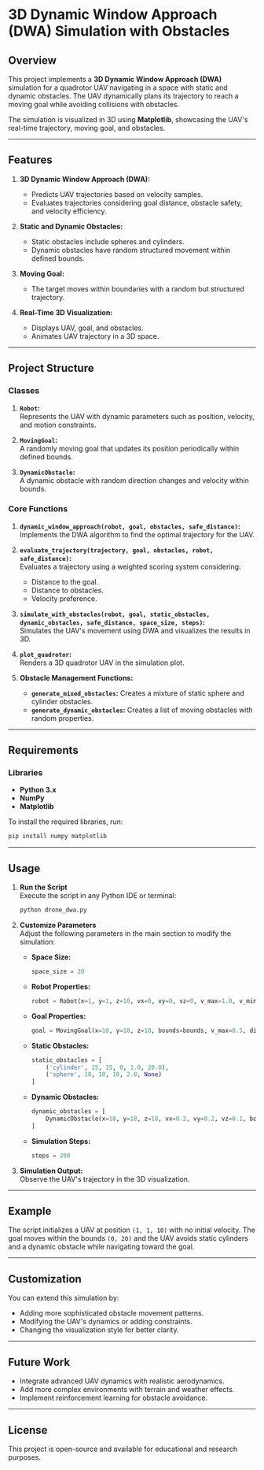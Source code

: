 # 3D Dynamic Window Approach (DWA) Simulation with Obstacles

## Overview
This project implements a **3D Dynamic Window Approach (DWA)** simulation for a quadrotor UAV navigating in a space with static and dynamic obstacles. The UAV dynamically plans its trajectory to reach a moving goal while avoiding collisions with obstacles.

The simulation is visualized in 3D using **Matplotlib**, showcasing the UAV's real-time trajectory, moving goal, and obstacles.

---

## Features
1. **3D Dynamic Window Approach (DWA):**  
   - Predicts UAV trajectories based on velocity samples.
   - Evaluates trajectories considering goal distance, obstacle safety, and velocity efficiency.

2. **Static and Dynamic Obstacles:**  
   - Static obstacles include spheres and cylinders.  
   - Dynamic obstacles have random structured movement within defined bounds.

3. **Moving Goal:**  
   - The target moves within boundaries with a random but structured trajectory.

4. **Real-Time 3D Visualization:**  
   - Displays UAV, goal, and obstacles.
   - Animates UAV trajectory in a 3D space.

---

## Project Structure
### Classes
1. **`Robot`:**  
   Represents the UAV with dynamic parameters such as position, velocity, and motion constraints.
   
2. **`MovingGoal`:**  
   A randomly moving goal that updates its position periodically within defined bounds.

3. **`DynamicObstacle`:**  
   A dynamic obstacle with random direction changes and velocity within bounds.

### Core Functions
1. **`dynamic_window_approach(robot, goal, obstacles, safe_distance)`:**  
   Implements the DWA algorithm to find the optimal trajectory for the UAV.

2. **`evaluate_trajectory(trajectory, goal, obstacles, robot, safe_distance)`:**  
   Evaluates a trajectory using a weighted scoring system considering:
   - Distance to the goal.
   - Distance to obstacles.
   - Velocity preference.

3. **`simulate_with_obstacles(robot, goal, static_obstacles, dynamic_obstacles, safe_distance, space_size, steps)`:**  
   Simulates the UAV's movement using DWA and visualizes the results in 3D.

4. **`plot_quadrotor`:**  
   Renders a 3D quadrotor UAV in the simulation plot.

5. **Obstacle Management Functions:**
   - **`generate_mixed_obstacles`:** Creates a mixture of static sphere and cylinder obstacles.
   - **`generate_dynamic_obstacles`:** Creates a list of moving obstacles with random properties.

---

## Requirements
### Libraries
- **Python 3.x**
- **NumPy**
- **Matplotlib**

To install the required libraries, run:
```bash
pip install numpy matplotlib
```

---

## Usage
1. **Run the Script**  
   Execute the script in any Python IDE or terminal:
   ```bash
   python drone_dwa.py
   ```

2. **Customize Parameters**  
   Adjust the following parameters in the main section to modify the simulation:
   - **Space Size:**  
     ```python
     space_size = 20
     ```
   - **Robot Properties:**  
     ```python
     robot = Robot(x=1, y=1, z=10, vx=0, vy=0, vz=0, v_max=1.0, v_min=-1.5, a_max=1.0, a_min=-0.5, dt=0.1)
     ```
   - **Goal Properties:**  
     ```python
     goal = MovingGoal(x=18, y=18, z=18, bounds=bounds, v_max=0.5, direction_change_interval=50)
     ```
   - **Static Obstacles:**  
     ```python
     static_obstacles = [
         ('cylinder', 15, 15, 0, 1.0, 20.0),
         ('sphere', 10, 10, 10, 2.0, None)
     ]
     ```
   - **Dynamic Obstacles:**  
     ```python
     dynamic_obstacles = [
         DynamicObstacle(x=18, y=18, z=18, vx=0.2, vy=0.2, vz=0.1, bounds=bounds, v_max=5)
     ]
     ```
   - **Simulation Steps:**  
     ```python
     steps = 200
     ```

3. **Simulation Output:**  
   Observe the UAV's trajectory in the 3D visualization.

---

## Example
The script initializes a UAV at position `(1, 1, 10)` with no initial velocity. The goal moves within the bounds `(0, 20)` and the UAV avoids static cylinders and a dynamic obstacle while navigating toward the goal.

---

## Customization
You can extend this simulation by:
- Adding more sophisticated obstacle movement patterns.
- Modifying the UAV's dynamics or adding constraints.
- Changing the visualization style for better clarity.

---

## Future Work
- Integrate advanced UAV dynamics with realistic aerodynamics.
- Add more complex environments with terrain and weather effects.
- Implement reinforcement learning for obstacle avoidance.

---

## License
This project is open-source and available for educational and research purposes.